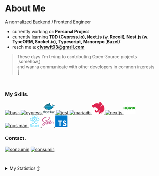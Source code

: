 # About Me

A normalized Backend / Frontend Engineer

- currently working on **Personal Project**
- currently learning **TDD (Cypress.io), Next.js (w. Recoil), Nest.js (w. TypeORM, Socket.io), Typescript, Monorepo (Bazel)**
- reach me at **clvswft03@gmail.com**

> These days I'm trying to contributing Open-Source projects (somehow,)\
> and wanna communicate with other developers in common interests 💬

&nbsp;

<h3 align="left">My Skills.</h3>
<p align="left"> <a href="https://www.gnu.org/software/bash/" target="_blank" rel="noreferrer"> <img src="https://www.vectorlogo.zone/logos/gnu_bash/gnu_bash-icon.svg" alt="bash" width="40" height="40"/> </a> <a href="https://www.cypress.io" target="_blank" rel="noreferrer"> <img src="https://raw.githubusercontent.com/simple-icons/simple-icons/6e46ec1fc23b60c8fd0d2f2ff46db82e16dbd75f/icons/cypress.svg" alt="cypress" width="40" height="40"/> </a> <a href="https://www.docker.com/" target="_blank" rel="noreferrer"> <img src="https://raw.githubusercontent.com/devicons/devicon/master/icons/docker/docker-original-wordmark.svg" alt="docker" width="40" height="40"/> </a> <a href="https://jestjs.io" target="_blank" rel="noreferrer"> <img src="https://www.vectorlogo.zone/logos/jestjsio/jestjsio-icon.svg" alt="jest" width="40" height="40"/> </a> <a href="https://mariadb.org/" target="_blank" rel="noreferrer"> <img src="https://www.vectorlogo.zone/logos/mariadb/mariadb-icon.svg" alt="mariadb" width="40" height="40"/> </a> <a href="https://nestjs.com/" target="_blank" rel="noreferrer"> <img src="https://raw.githubusercontent.com/devicons/devicon/master/icons/nestjs/nestjs-plain.svg" alt="nestjs" width="40" height="40"/> </a> <a href="https://nextjs.org/" target="_blank" rel="noreferrer"> <img src="https://cdn.worldvectorlogo.com/logos/nextjs-2.svg" alt="nextjs" width="40" height="40"/> </a> <a href="https://www.nginx.com" target="_blank" rel="noreferrer"> <img src="https://raw.githubusercontent.com/devicons/devicon/master/icons/nginx/nginx-original.svg" alt="nginx" width="40" height="40"/> </a> <a href="https://postman.com" target="_blank" rel="noreferrer"> <img src="https://www.vectorlogo.zone/logos/getpostman/getpostman-icon.svg" alt="postman" width="40" height="40"/> </a> <a href="https://reactjs.org/" target="_blank" rel="noreferrer"> <img src="https://raw.githubusercontent.com/devicons/devicon/master/icons/react/react-original-wordmark.svg" alt="react" width="40" height="40"/> </a> <a href="https://sass-lang.com" target="_blank" rel="noreferrer"> <img src="https://raw.githubusercontent.com/devicons/devicon/master/icons/sass/sass-original.svg" alt="sass" width="40" height="40"/> </a> <a href="https://www.typescriptlang.org/" target="_blank" rel="noreferrer"> <img src="https://raw.githubusercontent.com/devicons/devicon/master/icons/typescript/typescript-original.svg" alt="typescript" width="40" height="40"/> </a> </p>

<h3 align="left">Contact.</h3>
<p align="left"> <a href="https://linkedin.com/in/sonsumin" target="blank"><img align="center" src="https://raw.githubusercontent.com/rahuldkjain/github-profile-readme-generator/master/src/images/icons/Social/github.svg" alt="sonsumin" height="30" width="40" /></a> <a href="https://linkedin.com/in/sonsumin" target="blank"><img align="center" src="https://raw.githubusercontent.com/rahuldkjain/github-profile-readme-generator/master/src/images/icons/Social/linked-in-alt.svg" alt="sonsumin" height="30" width="40" /></a>
</p>

&nbsp;

<details>
 <summary>My Statistics ↕️</summary>

<!--START_SECTION:waka-->
![Code Time](http://img.shields.io/badge/Code%20Time-347%20hrs%2028%20mins-blue)

![Profile Views](http://img.shields.io/badge/Profile%20Views-218-blue)

**🐱 My GitHub Data** 

> 🏆 371 Contributions in the Year 2022
 > 
> 📦 12.5 MB Used in GitHub's Storage 
 > 
> 💼 Opted to Hire
 > 
> 📜 255 Public Repositories 
 > 
> 🔑 97 Private Repositories  
 > 
**I'm an Early 🐤** 

```text
🌞 Morning    37 commits     ███░░░░░░░░░░░░░░░░░░░░░░   11.56% 
🌆 Daytime    145 commits    ███████████░░░░░░░░░░░░░░   45.31% 
🌃 Evening    69 commits     █████░░░░░░░░░░░░░░░░░░░░   21.56% 
🌙 Night      69 commits     █████░░░░░░░░░░░░░░░░░░░░   21.56%

```
📅 **I'm Most Productive on Saturday** 

```text
Monday       42 commits     ███░░░░░░░░░░░░░░░░░░░░░░   13.12% 
Tuesday      24 commits     ██░░░░░░░░░░░░░░░░░░░░░░░   7.5% 
Wednesday    64 commits     █████░░░░░░░░░░░░░░░░░░░░   20.0% 
Thursday     51 commits     ████░░░░░░░░░░░░░░░░░░░░░   15.94% 
Friday       43 commits     ███░░░░░░░░░░░░░░░░░░░░░░   13.44% 
Saturday     70 commits     █████░░░░░░░░░░░░░░░░░░░░   21.88% 
Sunday       26 commits     ██░░░░░░░░░░░░░░░░░░░░░░░   8.12%

```


📊 **This Week I Spent My Time On** 

```text
⌚︎ Time Zone: Asia/Seoul

💬 Programming Languages: 
Other                    47 hrs 16 mins      ██████████████████░░░░░░░   72.13% 
JSON                     6 hrs 28 mins       ██░░░░░░░░░░░░░░░░░░░░░░░   9.88% 
TypeScript               3 hrs 22 mins       █░░░░░░░░░░░░░░░░░░░░░░░░   5.14% 
Markdown                 2 hrs 40 mins       █░░░░░░░░░░░░░░░░░░░░░░░░   4.09% 
Python                   2 hrs 9 mins        ░░░░░░░░░░░░░░░░░░░░░░░░░   3.29%

🔥 Editors: 
Browser                  44 hrs 18 mins      █████████████████░░░░░░░░   67.61% 
VS Code                  19 hrs 55 mins      ███████░░░░░░░░░░░░░░░░░░   30.39% 
Neovim                   1 hr 15 mins        ░░░░░░░░░░░░░░░░░░░░░░░░░   1.92% 
IntelliJ                 3 mins              ░░░░░░░░░░░░░░░░░░░░░░░░░   0.08%

💻 Operating System: 
Linux                    65 hrs 32 mins      █████████████████████████   100.0%

```

**I Mostly Code in JavaScript** 

```text
JavaScript               19 repos            ██████░░░░░░░░░░░░░░░░░░░   24.68% 
TypeScript               18 repos            █████░░░░░░░░░░░░░░░░░░░░   23.38% 
Shell                    9 repos             ███░░░░░░░░░░░░░░░░░░░░░░   11.69% 
CSS                      7 repos             ██░░░░░░░░░░░░░░░░░░░░░░░   9.09% 
HTML                     6 repos             ██░░░░░░░░░░░░░░░░░░░░░░░   7.79%

```


**Timeline**

![Chart not found](https://raw.githubusercontent.com/todaypp/todaypp/master/charts/bar_graph.png) 


 Last Updated on 04/02/2022 14:14:32 UTC
<!--END_SECTION:waka-->
</details>
